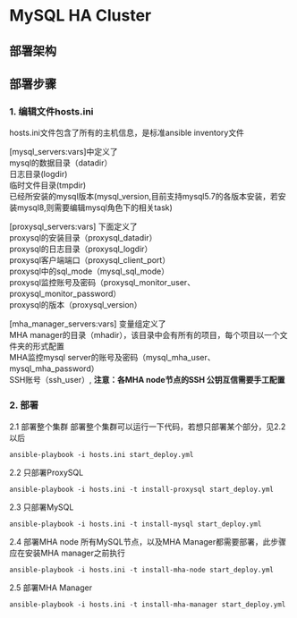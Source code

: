 # MySQL HA Cluster

## 部署架构


## 部署步骤
### 1. 编辑文件hosts.ini  
hosts.ini文件包含了所有的主机信息，是标准ansible inventory文件  

[mysql_servers:vars]中定义了  
mysql的数据目录（datadir）  
日志目录(logdir)  
临时文件目录(tmpdir)  
已经所安装的mysql版本(mysql_version,目前支持mysql5.7的各版本安装，若安装mysql8,则需要编辑mysql角色下的相关task)



[proxysql_servers:vars] 下面定义了  
proxysql的安装目录（proxysql_datadir）  
proxysql的日志目录（proxysql_logdir）   
proxysql客户端端口（proxysql_client_port）  
proxysql中的sql_mode（mysql_sql_mode）  
proxysql监控账号及密码（proxysql_monitor_user、proxysql_monitor_password）  
proxysql的版本（proxysql_version）  

[mha_manager_servers:vars] 变量组定义了  
MHA manager的目录（mhadir），该目录中会有所有的项目，每个项目以一个文件夹的形式配置  
MHA监控mysql server的账号及密码（mysql_mha_user、mysql_mha_password）  
SSH账号（ssh_user）, **注意：各MHA node节点的SSH 公钥互信需要手工配置**  

### 2. 部署
2.1 部署整个集群
部署整个集群可以运行一下代码，若想只部署某个部分，见2.2以后
```
ansible-playbook -i hosts.ini start_deploy.yml
```
2.2 只部署ProxySQL
```
ansible-playbook -i hosts.ini -t install-proxysql start_deploy.yml
```
2.3 只部署MySQL
```
ansible-playbook -i hosts.ini -t install-mysql start_deploy.yml
```
2.4 部署MHA node
所有MySQL节点，以及MHA Manager都需要部署，此步骤应在安装MHA manager之前执行
```
ansible-playbook -i hosts.ini -t install-mha-node start_deploy.yml
```
2.5 部署MHA Manager
```
ansible-playbook -i hosts.ini -t install-mha-manager start_deploy.yml
```

